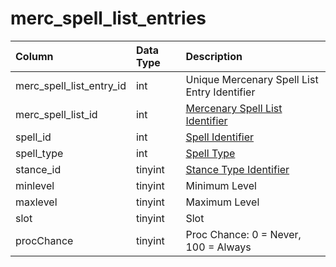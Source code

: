 # merc\_spell\_list\_entries

| Column | Data Type | Description |
| :--- | :--- | :--- |
| merc\_spell\_list\_entry\_id | int | Unique Mercenary Spell List Entry Identifier |
| merc\_spell\_list\_id | int | [Mercenary Spell List Identifier](merc_spell_lists.md) |
| spell\_id | int | [Spell Identifier](https://github.com/EQEmu/docs-db-schema/tree/e0eb157dbf5563b03c0faf391abc87ec69239f4a/docs/schema/categories/mercenaries/spells_new.md) |
| spell\_type | int | [Spell Type](https://eqemu.gitbook.io/server/categories/spells/spell-types) |
| stance\_id | tinyint | [Stance Type Identifier](https://eqemu.gitbook.io/server/categories/bots/stance-types) |
| minlevel | tinyint | Minimum Level |
| maxlevel | tinyint | Maximum Level |
| slot | tinyint | Slot |
| procChance | tinyint | Proc Chance: 0 = Never, 100 = Always |

